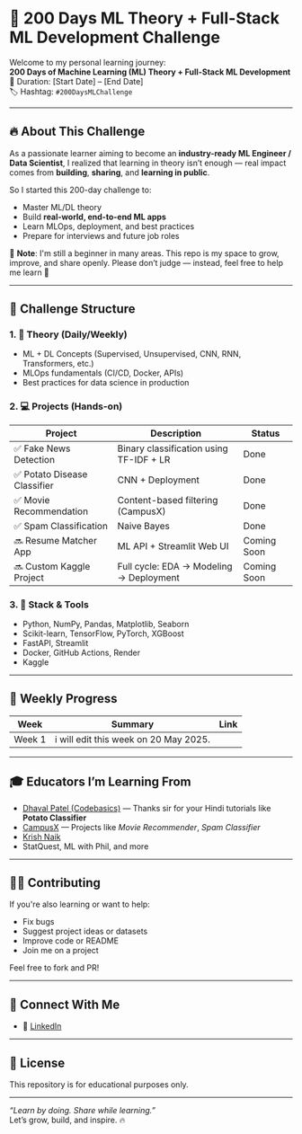 # 🚀 200 Days ML Theory + Full-Stack ML Development Challenge

Welcome to my personal learning journey:  
**200 Days of Machine Learning (ML) Theory + Full-Stack ML Development**  
📅 Duration: [Start Date] – [End Date]  
🏷️ Hashtag: `#200DaysMLChallenge`

---

## 🔥 About This Challenge

As a passionate learner aiming to become an **industry-ready ML Engineer / Data Scientist**, I realized that learning in theory isn’t enough — real impact comes from **building**, **sharing**, and **learning in public**.

So I started this 200-day challenge to:
- Master ML/DL theory
- Build **real-world, end-to-end ML apps**
- Learn MLOps, deployment, and best practices
- Prepare for interviews and future job roles

📢 **Note**: I'm still a beginner in many areas. This repo is my space to grow, improve, and share openly. Please don’t judge — instead, feel free to help me learn 🙏

---

## 📌 Challenge Structure

### 1. 🧠 Theory (Daily/Weekly)
- ML + DL Concepts (Supervised, Unsupervised, CNN, RNN, Transformers, etc.)
- MLOps fundamentals (CI/CD, Docker, APIs)
- Best practices for data science in production

### 2. 💻 Projects (Hands-on)
| Project | Description | Status |
|--------|-------------|--------|
| ✅ Fake News Detection | Binary classification using TF-IDF + LR | Done |
| ✅ Potato Disease Classifier | CNN + Deployment | Done |
| ✅ Movie Recommendation | Content-based filtering (CampusX) | Done |
| ✅ Spam Classification | Naive Bayes | Done |
| 🔜 Resume Matcher App | ML API + Streamlit Web UI | Coming Soon |
| 🔜 Custom Kaggle Project | Full cycle: EDA → Modeling → Deployment | Coming Soon |

### 3. 📂 Stack & Tools
- Python, NumPy, Pandas, Matplotlib, Seaborn
- Scikit-learn, TensorFlow, PyTorch, XGBoost
- FastAPI, Streamlit
- Docker, GitHub Actions, Render
- Kaggle

---

## 📅 Weekly Progress

| Week | Summary | Link |
|------|---------|------|
| Week 1 | i will edit this week on 20 May 2025.
---

## 🎓 Educators I’m Learning From
- [Dhaval Patel (Codebasics)](https://www.linkedin.com/in/dhavalpatel1989/) — Thanks sir for your Hindi tutorials like **Potato Classifier**
- [CampusX](https://www.youtube.com/c/CampusX) — Projects like *Movie Recommender*, *Spam Classifier*
- [Krish Naik](https://www.youtube.com/c/KrishNaik)  
- StatQuest, ML with Phil, and more

---

## 🧑‍💻 Contributing

If you're also learning or want to help:
- Fix bugs
- Suggest project ideas or datasets
- Improve code or README
- Join me on a project

Feel free to fork and PR!

---

## 📢 Connect With Me
- 💼 [LinkedIn]((https://www.linkedin.com/in/shivam-shukla-a462b3223/)) 


---

## 📌 License
This repository is for educational purposes only.

---

_“Learn by doing. Share while learning.”_  
Let’s grow, build, and inspire. 🔥

